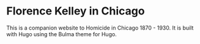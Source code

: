 # Florence Kelley in Chicago

This is a companion website to Homicide in Chicago 1870 - 1930. It is built with Hugo using the Bulma theme for Hugo.
